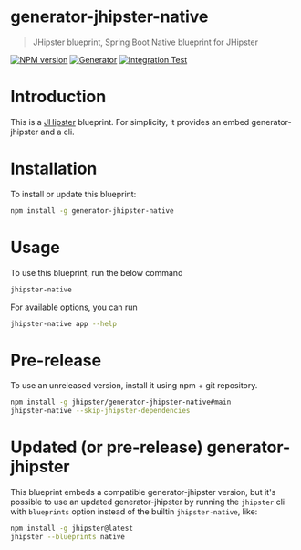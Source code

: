 # generator-jhipster-native

> JHipster blueprint, Spring Boot Native blueprint for JHipster

[![NPM version][npm-image]][npm-url]
[![Generator][github-generator-image]][github-generator-url]
[![Integration Test][github-integration-image]][github-integration-url]

# Introduction

This is a [JHipster](https://www.jhipster.tech/) blueprint.
For simplicity, it provides an embed generator-jhipster and a cli.

# Installation

To install or update this blueprint:

```bash
npm install -g generator-jhipster-native
```

# Usage

To use this blueprint, run the below command

```bash
jhipster-native
```

For available options, you can run

```bash
jhipster-native app --help
```

# Pre-release

To use an unreleased version, install it using npm + git repository.

```bash
npm install -g jhipster/generator-jhipster-native#main
jhipster-native --skip-jhipster-dependencies
```

# Updated (or pre-release) generator-jhipster

This blueprint embeds a compatible generator-jhipster version, but it's possible to use an updated generator-jhipster by running the `jhipster` cli with `blueprints` option instead of the builtin `jhipster-native`, like:

```bash
npm install -g jhipster@latest
jhipster --blueprints native
```

[npm-image]: https://img.shields.io/npm/v/generator-jhipster-native.svg
[npm-url]: https://npmjs.org/package/generator-jhipster-native
[github-generator-image]: https://github.com/jhipster/generator-jhipster-native/actions/workflows/generator.yml/badge.svg
[github-generator-url]: https://github.com/jhipster/generator-jhipster-native/actions/workflows/generator.yml
[github-integration-image]: https://github.com/jhipster/generator-jhipster-native/actions/workflows/integration.yml/badge.svg
[github-integration-url]: https://github.com/jhipster/generator-jhipster-native/actions/workflows/jdl.yml
